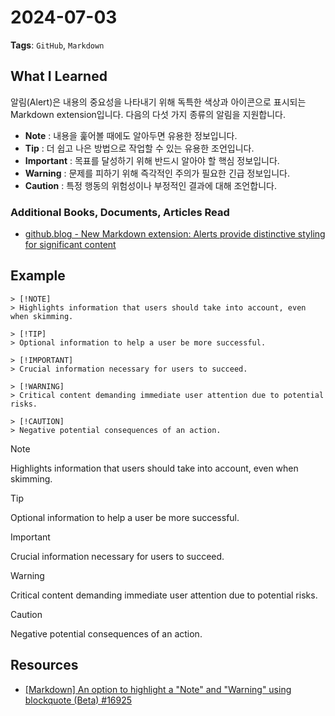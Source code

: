 # 2024-07-03
**Tags**: `GitHub`, `Markdown`

## What I Learned
알림(Alert)은 내용의 중요성을 나타내기 위해 독특한 색상과 아이콘으로 표시되는 Markdown extension입니다. 다음의 다섯 가지 종류의 알림을 지원합니다.
- **Note** : 내용을 훑어볼 때에도 알아두면 유용한 정보입니다.
- **Tip** : 더 쉽고 나은 방법으로 작업할 수 있는 유용한 조언입니다.
- **Important** : 목표를 달성하기 위해 반드시 알아야 할 핵심 정보입니다.
- **Warning** : 문제를 피하기 위해 즉각적인 주의가 필요한 긴급 정보입니다.
- **Caution** : 특정 행동의 위험성이나 부정적인 결과에 대해 조언합니다.

### Additional Books, Documents, Articles Read
- [github.blog - New Markdown extension: Alerts provide distinctive styling for significant content](https://github.blog/changelog/2023-12-14-new-markdown-extension-alerts-provide-distinctive-styling-for-significant-content/)

## Example
```
> [!NOTE]  
> Highlights information that users should take into account, even when skimming.

> [!TIP]
> Optional information to help a user be more successful.

> [!IMPORTANT]  
> Crucial information necessary for users to succeed.

> [!WARNING]  
> Critical content demanding immediate user attention due to potential risks.

> [!CAUTION]
> Negative potential consequences of an action.
```

> [!NOTE]  
> Highlights information that users should take into account, even when skimming.

> [!TIP]
> Optional information to help a user be more successful.

> [!IMPORTANT]  
> Crucial information necessary for users to succeed.

> [!WARNING]  
> Critical content demanding immediate user attention due to potential risks.

> [!CAUTION]
> Negative potential consequences of an action.

## Resources
- [[Markdown] An option to highlight a "Note" and "Warning" using blockquote (Beta) #16925](https://github.com/orgs/community/discussions/16925)
